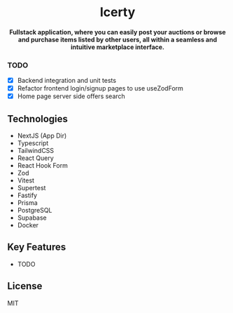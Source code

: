<h1 align="center">
  Icerty
</h1>

<h4 align="center">Fullstack application, where you can easily post your auctions or browse and purchase items listed by other users, all within a seamless and intuitive marketplace interface.</h4>

### TODO

- [x] Backend integration and unit tests
- [x] Refactor frontend login/signup pages to use useZodForm
- [x] Home page server side offers search

## Technologies

- NextJS (App Dir)
- Typescript
- TailwindCSS
- React Query
- React Hook Form
- Zod
- Vitest
- Supertest
- Fastify
- Prisma
- PostgreSQL
- Supabase
- Docker

## Key Features

- TODO

## License

MIT
